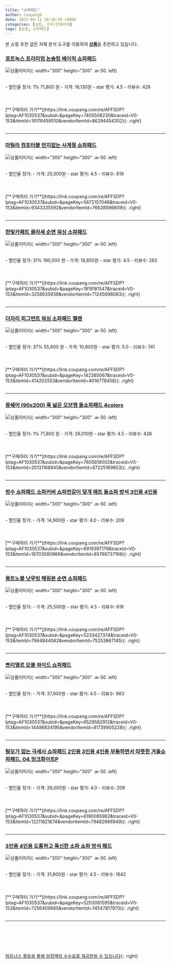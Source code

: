 ```yaml
---
title: "소파패드"
author: coupang6
date: 2023-09-11 10:16:50 +0800
categories: [쇼핑, 가구/인테리어]
tags: [쇼핑, 소파패드]
---
```


본 쇼핑 추천 글은 자체 분석 도구를 이용하여 [**상품**](https://link.coupang.com/a/bao1ui)을 추천하고 있습니다.

### [포트녹스 프리미엄 논슬립 베이직 쇼파패드](https://link.coupang.com/re/AFFSDP?lptag=AF1030537&subid=&pageKey=7405506230&traceid=V0-153&itemId=19176459510&vendorItemId=86294454302)

![상품이미지](https://thumbnail9.coupangcdn.com/thumbnails/remote/230x230ex/image/vendor_inventory/6281/185022f65c26e51dccd97a9e21337df73f4f37f09eb412d9e3c03dba09f0.jpg){: width="300" height="300" .w-50 .left}


<br>
- 할인율 정가: 1%  71,800   원
- 가격: 16,130원
- star 평가: 4.5
- 리뷰수: 428
<br>
<br>
<br>
<br>
[**구매하러 가기**](https://link.coupang.com/re/AFFSDP?lptag=AF1030537&subid=&pageKey=7405506230&traceid=V0-153&itemId=19176459510&vendorItemId=86294454302){: .right}
<br>
<br>

---

### [마틸라 컴포터블 먼지없는 사계절 쇼파패드](https://link.coupang.com/re/AFFSDP?lptag=AF1030537&subid=&pageKey=5672157046&traceid=V0-153&itemId=9343335592&vendorItemId=76628596609)

![상품이미지](https://thumbnail9.coupangcdn.com/thumbnails/remote/230x230ex/image/rs_quotation_api/yhbla8re/7a2441381ab148058e7e7ace6f2fc7a7.jpg){: width="300" height="300" .w-50 .left}


<br>
- 할인율 정가: 
- 가격: 25,000원
- star 평가: 4.5
- 리뷰수: 619
<br>
<br>
<br>
<br>
[**구매하러 가기**](https://link.coupang.com/re/AFFSDP?lptag=AF1030537&subid=&pageKey=5672157046&traceid=V0-153&itemId=9343335592&vendorItemId=76628596609){: .right}
<br>
<br>

---

### [한빛카페트 클라세 순면 워싱 소파패드](https://link.coupang.com/re/AFFSDP?lptag=AF1030537&subid=&pageKey=1919181547&traceid=V0-153&itemId=3258635938&vendorItemId=71245698083)

![상품이미지](https://thumbnail6.coupangcdn.com/thumbnails/remote/230x230ex/image/retail/images/2020/07/30/19/2/e4b2b1b1-9027-4e41-94e2-51ff6a016b1e.jpg){: width="300" height="300" .w-50 .left}


<br>
- 할인율 정가: 31%  190,000   원
- 가격: 18,850원
- star 평가: 4.5
- 리뷰수: 282
<br>
<br>
<br>
<br>
[**구매하러 가기**](https://link.coupang.com/re/AFFSDP?lptag=AF1030537&subid=&pageKey=1919181547&traceid=V0-153&itemId=3258635938&vendorItemId=71245698083){: .right}
<br>
<br>

---

### [더자리 피그먼트 워싱 소파패드 헬렌](https://link.coupang.com/re/AFFSDP?lptag=AF1030537&subid=&pageKey=142385067&traceid=V0-153&itemId=414202553&vendorItemId=4016778458)

![상품이미지](https://thumbnail10.coupangcdn.com/thumbnails/remote/230x230ex/image/retail/images/2018/10/01/14/3/14b89943-b10a-459e-bec4-c469a754771b.jpg){: width="300" height="300" .w-50 .left}


<br>
- 할인율 정가: 37%  55,900   원
- 가격: 10,900원
- star 평가: 5.0
- 리뷰수: 741
<br>
<br>
<br>
<br>
[**구매하러 가기**](https://link.coupang.com/re/AFFSDP?lptag=AF1030537&subid=&pageKey=142385067&traceid=V0-153&itemId=414202553&vendorItemId=4016778458){: .right}
<br>
<br>

---

### [몽쉐어 (90x200) 폭 넓은 오브엠 돌쇼파패드 4colors](https://link.coupang.com/re/AFFSDP?lptag=AF1030537&subid=&pageKey=7605818002&traceid=V0-153&itemId=20131168845&vendorItemId=87225169853)

![상품이미지](https://thumbnail6.coupangcdn.com/thumbnails/remote/230x230ex/image/vendor_inventory/1c95/40b62aab5eaba996e4ee393589c18d9f110959bce6d30bd08dd4822dc6f2.jpg){: width="300" height="300" .w-50 .left}


<br>
- 할인율 정가: 1%  71,800   원
- 가격: 26,010원
- star 평가: 4.5
- 리뷰수: 428
<br>
<br>
<br>
<br>
[**구매하러 가기**](https://link.coupang.com/re/AFFSDP?lptag=AF1030537&subid=&pageKey=7605818002&traceid=V0-153&itemId=20131168845&vendorItemId=87225169853){: .right}
<br>
<br>

---

### [방수 쇼파패드 소파커버 쇼파천갈이 덮개 매트 돌쇼파 방석 3인용 4인용](https://link.coupang.com/re/AFFSDP?lptag=AF1030537&subid=&pageKey=6919397179&traceid=V0-153&itemId=16703580866&vendorItemId=85766737166)

![상품이미지](https://thumbnail9.coupangcdn.com/thumbnails/remote/230x230ex/image/vendor_inventory/a026/3ecdd7dc341961c43701bcce4130431ec80c2d10e794310b900797cd25f5.jpg){: width="300" height="300" .w-50 .left}


<br>
- 할인율 정가: 
- 가격: 14,900원
- star 평가: 4.0
- 리뷰수: 209
<br>
<br>
<br>
<br>
[**구매하러 가기**](https://link.coupang.com/re/AFFSDP?lptag=AF1030537&subid=&pageKey=6919397179&traceid=V0-153&itemId=16703580866&vendorItemId=85766737166){: .right}
<br>
<br>

---

### [몽트노블 낫무빙 헤링본 순면 쇼파패드](https://link.coupang.com/re/AFFSDP?lptag=AF1030537&subid=&pageKey=5233427374&traceid=V0-153&itemId=7964844062&vendorItemId=75253867145)

![상품이미지](https://thumbnail10.coupangcdn.com/thumbnails/remote/230x230ex/image/retail/images/3476053267495206-4954a56d-0e89-4cb4-8b48-1c8214e80482.jpg){: width="300" height="300" .w-50 .left}


<br>
- 할인율 정가: 
- 가격: 25,500원
- star 평가: 4.5
- 리뷰수: 619
<br>
<br>
<br>
<br>
[**구매하러 가기**](https://link.coupang.com/re/AFFSDP?lptag=AF1030537&subid=&pageKey=5233427374&traceid=V0-153&itemId=7964844062&vendorItemId=75253867145){: .right}
<br>
<br>

---

### [쁘리엘르 모블 와이드 쇼파패드](https://link.coupang.com/re/AFFSDP?lptag=AF1030537&subid=&pageKey=6529562912&traceid=V0-153&itemId=14496834195&vendorItemId=81739905228)

![상품이미지](https://thumbnail8.coupangcdn.com/thumbnails/remote/230x230ex/image/retail/images/2022/05/19/9/2/81f2dab6-cb10-470e-9551-ce81fddea03a.jpg){: width="300" height="300" .w-50 .left}


<br>
- 할인율 정가: 
- 가격: 37,900원
- star 평가: 4.5
- 리뷰수: 983
<br>
<br>
<br>
<br>
[**구매하러 가기**](https://link.coupang.com/re/AFFSDP?lptag=AF1030537&subid=&pageKey=6529562912&traceid=V0-153&itemId=14496834195&vendorItemId=81739905228){: .right}
<br>
<br>

---

### [탈모가 없는 극세사 쇼파패드 2인용 3인용 4인용 부들하면서 따뜻한 겨울쇼파패드, 04.밍크화이트P](https://link.coupang.com/re/AFFSDP?lptag=AF1030537&subid=&pageKey=6190065962&traceid=V0-153&itemId=12211821874&vendorItemId=79482666949)

![상품이미지](https://thumbnail8.coupangcdn.com/thumbnails/remote/230x230ex/image/vendor_inventory/d280/e624054d3be8a900ba3d6b45ed8a2c65af2c74beabb2df873a772113287a.jpg){: width="300" height="300" .w-50 .left}


<br>
- 할인율 정가: 
- 가격: 26,000원
- star 평가: 4.0
- 리뷰수: 209
<br>
<br>
<br>
<br>
[**구매하러 가기**](https://link.coupang.com/re/AFFSDP?lptag=AF1030537&subid=&pageKey=6190065962&traceid=V0-153&itemId=12211821874&vendorItemId=79482666949){: .right}
<br>
<br>

---

### [3인용 4인용 도톰하고 폭신한 소파 쇼파 방석 패드](https://link.coupang.com/re/AFFSDP?lptag=AF1030537&subid=&pageKey=5203061595&traceid=V0-153&itemId=7256409665&vendorItemId=74547817970)

![상품이미지](https://thumbnail7.coupangcdn.com/thumbnails/remote/230x230ex/image/vendor_inventory/7ce0/a39e4d1234a7dd517404e720dc61652fde25babd80c4d3db909d799923a4.jpg){: width="300" height="300" .w-50 .left}


<br>
- 할인율 정가: 
- 가격: 31,800원
- star 평가: 4.5
- 리뷰수: 1642
<br>
<br>
<br>
<br>
[**구매하러 가기**](https://link.coupang.com/re/AFFSDP?lptag=AF1030537&subid=&pageKey=5203061595&traceid=V0-153&itemId=7256409665&vendorItemId=74547817970){: .right}
<br>
<br>

---
<br><br><br><br><br> [파트너스 활동을 통해 일정액의 수수료를 제공받을 수 있습니다](https://link.coupang.com/a/bao1ui){: .right}
